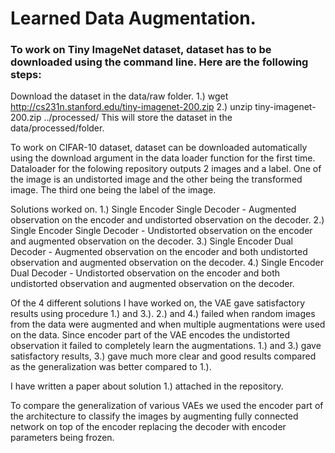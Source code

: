
# Learned Data Augmentation.

### To work on Tiny ImageNet dataset, dataset has to be downloaded using the command line. Here are the following steps:
Download the dataset in the data/raw folder.
1.) wget http://cs231n.stanford.edu/tiny-imagenet-200.zip
2.) unzip tiny-imagenet-200.zip ../processed/
This will store the dataset in the data/processed/folder. 

To work on CIFAR-10 dataset, dataset can be downloaded automatically using the download argument in the data loader function for the first time.
Dataloader for the folowing repository outputs 2 images and a label. One of the image is an undistorted image and the other being the transformed image. The third one being the label of the image.

Solutions worked on.
1.) Single Encoder Single Decoder - Augmented observation on the encoder and undistorted observation on the decoder.
2.) Single Encoder Single Decoder - Undistorted observation on the encoder and augmented observation on the decoder.
3.) Single Encoder Dual Decoder - Augmented observation on the encoder and both undistorted observation and augmented observation on the decoder.
4.) Single Encoder Dual Decoder - Undistorted observation on the encoder and both undistorted observation and augmented observation on the decoder.

Of the 4 different solutions I have worked on, the VAE gave satisfactory results using procedure 1.) and 3.). 
2.) and 4.) failed when random images from the data were augmented and when multiple augmentations were used on the data. Since encoder part of the VAE encodes the undistorted observation it failed to completely learn the augmentations.
1.) and 3.) gave satisfactory results, 3.) gave much more clear and good results compared as the generalization was better compared to 1.).

I have written a paper about solution 1.) attached in the repository.

To compare the generalization of various VAEs we used the encoder part of the architecture to classify the images by augmenting fully connected network on top of the encoder replacing the decoder with encoder parameters being frozen.